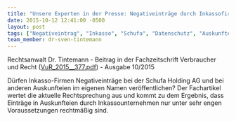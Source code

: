 ```yaml
---
title: "Unsere Experten in der Presse: Negativeinträge durch Inkassofirmen"
date: 2015-10-12 12:41:00 -0500
layout: post
tags: ["Negativeintrag", "Inkasso", "Schufa", "Datenschutz", "Auskunfteien"]
team_member: dr-sven-tintemann
---
```


Rechtsanwalt Dr. Tintemann - Beitrag in der&nbsp;Fachzeitschrift Verbraucher und Recht ([VuR\_2015\_\_377.pdf](/uploads/dokumente//VuR_2015__377.pdf "VuR\_2015\_\_377.pdf")) - Ausgabe 10/2015

Dürfen Inkasso-Firmen Negativeinträge bei der Schufa Holding AG und bei anderen Auskunfteien im eigenen Namen veröffentlichen? Der Fachartikel wertet die aktuelle Rechtsprechung aus und kommt zu dem Ergebnis, dass Einträge in Auskunfteien durch Inkassounternehmen nur unter sehr engen Voraussetzungen rechtmäßig sind.&nbsp;

